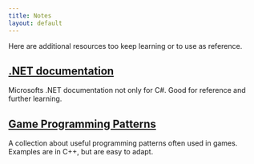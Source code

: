 ```yaml
---
title: Notes
layout: default
---
```


Here are additional resources too keep learning or to use as reference.

## [.NET documentation](https://docs.microsoft.com/de-de/dotnet/)
Microsofts .NET documentation not only for C#. Good for reference and further learning.

## [Game Programming Patterns](http://www.gameprogrammingpatterns.com/)
A collection about useful programming patterns often used in games. Examples are in C++, but are easy to adapt.
